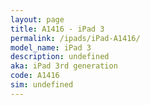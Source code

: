 ```yaml
---
layout: page
title: A1416 - iPad 3
permalink: /ipads/iPad-A1416/
model_name: iPad 3
description: undefined
aka: iPad 3rd generation
code: A1416
sim: undefined
---
```

